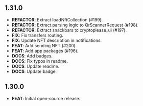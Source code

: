 ## 1.31.0

 - **REFACTOR**: Extract loadNftCollection (#199).
 - **REFACTOR**: Extract parsing logic to QrScannerRequest (#198).
 - **REFACTOR**: Extract snackbars to cryptoplease_ui (#197).
 - **FIX**: Fix transfers routing.
 - **FIX**: Update NFT description in notifications.
 - **FEAT**: Add sending NFT (#200).
 - **FEAT**: Add app packages (#196).
 - **DOCS**: Add badges.
 - **DOCS**: Fix typos in readme.
 - **DOCS**: Update readme.
 - **DOCS**: Update badge.

## 1.30.0

 - **FEAT**: Initial open-source release.
 